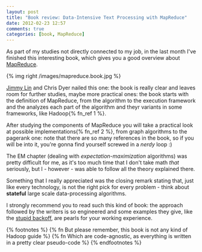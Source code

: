 ```yaml
---
layout: post
title: "Book review: Data-Intensive Text Processing with MapReduce"
date: 2012-02-23 12:57
comments: true
categories: [book, MapReduce]
---
```


As part of my studies not directly connected to my job,
in the last month I've finished this interesting book, which
gives you a good overview about
[MapReduce](http://en.wikipedia.org/wiki/MapReduce).
<!-- more -->

{% img right /images/mapreduce.book.jpg %}

[Jimmy Lin](http://www.umiacs.umd.edu/~jimmylin/) and Chris
Dyer nailed this one: the book is really clear and leaves
room for further studies, maybe more practical ones: the book
starts with the definition of MapReduce, from the algorithm to
the execution framework and the analyzes each part of the
algorithm and theyr variants in some frameworks, like
Hadoop{% fn_ref 1 %}.

After studying the components of MapReduce you will
take a practical look at possible implementations{% fn_ref 2 %},
from graph algorithms to the pagerank one: note that there are
so many references in the book, so if you will be into it, you're
gonna find yourself screwed in a *nerdy* loop :)

The EM chapter (dealing with *expectation-maximization* algorithms)
was pretty difficult for me, as it's too much time that I don't
take math *that* seriously, but I - however - was able to
follow all the theory explained there.

Something that I really appreciated was the closing remark stating that,
just like every technology, is not the right pick for every problem - 
think about **stateful** large scale data-processing algorithms.

I strongly recommend you to read such this kind of book: the approach
followed by the writers is so engineered and some examples they give,
like the [stupid backoff](/quality-isnt-always-better-than-quality/),
are pearls for your working experience.

{% footnotes %}
  {% fn But please remember, this book is not any kind of Hadoop guide %}
  {% fn Which are code-agnostic, as everything is written in a pretty clear pseudo-code %}
{% endfootnotes %}
